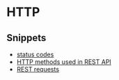 # HTTP
## Snippets
- [status codes](https://gist.github.com/0f682fbd4b186a8ed1be87814e33e09c)
- [HTTP methods used in REST API](https://gist.github.com/c35473b3148eecb7d6dc8df97d41604f)
- [REST requests](https://gist.github.com/320da6a90416679cd61b83ef7547a0ff)